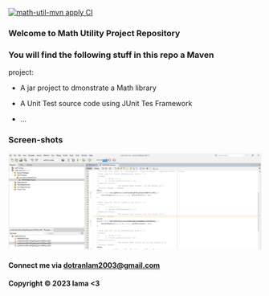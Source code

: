[![math-util-mvn apply CI](https://github.com/lama-try-code/math-util-mvn/actions/workflows/maven.yml/badge.svg)](https://github.com/lama-try-code/math-util-mvn/actions/workflows/maven.yml)
### Welcome to Math Utility Project Repository 

### You will find the following stuff in this repo a Maven 
project: 

* A jar project to dmonstrate a Math library

* A Unit Test source code using JUnit Tes Framework

* ...

### Screen-shots

![Source-code-with-JUnit](https://github.com/lama-try-code/math-util-mvn/blob/main/screenshots/Source-code-with-JUnit.png)

#### Connect me via dotranlam2003@gmail.com

#### Copyright &#169; 2023 lama <3 
